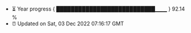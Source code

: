 - ⏳ Year progress { ███████████████████████████▁▁▁ } 92.14 %
- ⏰ Updated on Sat, 03 Dec 2022 07:16:17 GMT

